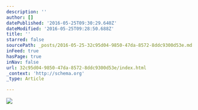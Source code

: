 ```yaml
---
description: ''
author: []
datePublished: '2016-05-25T09:30:29.640Z'
dateModified: '2016-05-25T09:28:50.688Z'
title: ''
starred: false
sourcePath: _posts/2016-05-25-32c95d04-9850-47da-8572-8ddc9300d53e.md
inFeed: true
hasPage: true
inNav: false
url: 32c95d04-9850-47da-8572-8ddc9300d53e/index.html
_context: 'http://schema.org'
_type: Article

---
```

![](https://the-grid-user-content.s3-us-west-2.amazonaws.com/368222fb-4b08-42f4-86d9-d16eb80a1210.jpg)